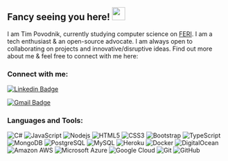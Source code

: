 ## Fancy seeing you here! <img src="https://raw.githubusercontent.com/aemmadi/aemmadi/master/wave.gif" width="30px">

I am Tim Povodnik, currently studying computer science on [FERI](https://feri.um.si/). I am a tech enthusiast & an open-source advocate. I am always open to collaborating on projects and innovative/disruptive ideas. Find out more about me & feel free to connect with me here:

### Connect with me:

[![Linkedin Badge](https://img.shields.io/badge/-timpovodnik-blue?&logo=Linkedin&logoColor=white&link=https://www.linkedin.com/in/anirudhemmadi/)](https://www.linkedin.com/in/tim-povodnik-56370919a/)

[![Gmail Badge](https://img.shields.io/badge/-tim.povodnik@gmail.com-c14438?e&logo=Gmail&logoColor=white&link=mailto:tim.povodnik@gmail.com)](mailto:tim.povodnik@gmail.com)

### Languages and Tools:

![C#](https://img.shields.io/badge/C_Sharp-purple?logo=csharp)
![JavaScript](https://img.shields.io/badge/-JavaScript-black?flat&logo=javascript)
![Nodejs](https://img.shields.io/badge/-Nodejs-black?&logo=Node.js)
![HTML5](https://img.shields.io/badge/-HTML5-E34F26?&logo=html5&logoColor=white)
![CSS3](https://img.shields.io/badge/-CSS3-1572B6?&logo=css3)
![Bootstrap](https://img.shields.io/badge/-Bootstrap-563D7C?&logo=bootstrap)
![TypeScript](https://img.shields.io/badge/-TypeScript-007ACC?&logo=typescript)
![MongoDB](https://img.shields.io/badge/-MongoDB-black?&logo=mongodb)
![PostgreSQL](https://img.shields.io/badge/-PostgreSQL-336791?&logo=postgresql)
![MySQL](https://img.shields.io/badge/-MySQL-black?&logo=mysql)
![Heroku](https://img.shields.io/badge/-Heroku-430098?&logo=heroku)
![Docker](https://img.shields.io/badge/-Docker-black?&logo=docker)
![DigitalOcean](https://img.shields.io/badge/-Digital%20Ocean-darkblue?&logo=digitalocean)
![Amazon AWS](https://img.shields.io/badge/Amazon%20AWS-232F3E?&logo=amazon-aws)
![Microsoft Azure](https://img.shields.io/badge/Microsoft%20Azure-232F7E?&logo=microsoft-azure)
![Google Cloud](https://img.shields.io/badge/Google%20Cloud-black?&logo=google-cloud)
![Git](https://img.shields.io/badge/-Git-black?&logo=git)
![GitHub](https://img.shields.io/badge/-GitHub-181717?&logo=github)
